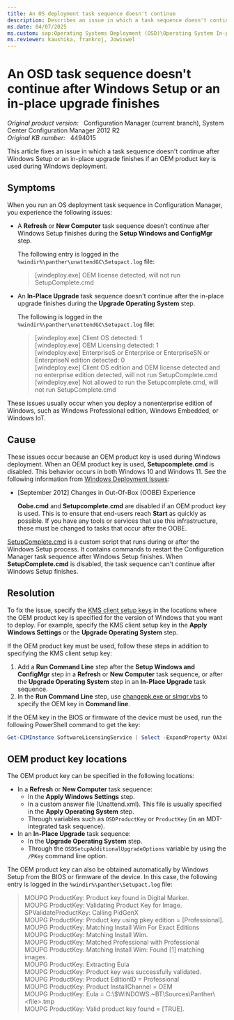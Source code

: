```yaml
---
title: An OS deployment task sequence doesn't continue
description: Describes an issue in which a task sequence doesn't continue after Windows Setup or the in-place upgrade finishes if an OEM product key is used during Windows deployment.
ms.date: 04/07/2025
ms.custom: sap:Operating Systems Deployment (OSD)\Operating System In-place Upgrade Deployments
ms.reviewer: kaushika, frankroj, Jowiswel
---
```

# An OSD task sequence doesn't continue after Windows Setup or an in-place upgrade finishes

_Original product version:_ &nbsp; Configuration Manager (current branch), System Center Configuration Manager 2012 R2  
_Original KB number:_ &nbsp; 4494015

This article fixes an issue in which a task sequence doesn't continue after Windows Setup or an in-place upgrade finishes if an OEM product key is used during Windows deployment.

## Symptoms

When you run an OS deployment task sequence in Configuration Manager, you experience the following issues:

- A **Refresh** or **New Computer** task sequence doesn't continue after Windows Setup finishes during the **Setup Windows and ConfigMgr** step.

    The following entry is logged in the `%windir%\panther\unattendGC\Setupact.log` file:

    > [windeploy.exe] OEM license detected, will not run SetupComplete.cmd

- An **In-Place Upgrade** task sequence doesn't continue after the in-place upgrade finishes during the **Upgrade Operating System** step.

    The following is logged in the `%windir%\panther\unattendGC\Setupact.log` file:

    > [windeploy.exe] Client OS detected: 1  
    > [windeploy.exe] OEM Licensing detected: 1  
    > [windeploy.exe] EnterpriseS or Enterprise or EnterpriseSN or EnterpriseN edition detected: 0  
    > [windeploy.exe] Client OS edition and OEM license detected and no enterprise edition detected, will not run SetupComplete.cmd  
    > [windeploy.exe] Not allowed to run the Setupcomplete.cmd, will not run SetupComplete.cmd

These issues usually occur when you deploy a nonenterprise edition of Windows, such as Windows Professional edition, Windows Embedded, or Windows IoT.

## Cause

These issues occur because an OEM product key is used during Windows deployment. When an OEM product key is used, **Setupcomplete.cmd** is disabled. This behavior occurs in both Windows 10 and Windows 11. See the following information from [Windows Deployment Issues](/previous-versions/windows/it-pro/windows-8.1-and-8/hh825613(v=win.10)#windows-deployment-issues):

- [September 2012] Changes in Out-Of-Box (OOBE) Experience

  **Oobe.cmd** and **Setupcomplete.cmd** are disabled if an OEM product key is used. This is to ensure that end-users reach **Start** as quickly as possible. If you have any tools or services that use this infrastructure, these must be changed to tasks that occur after the OOBE.

[SetupComplete.cmd](/windows-hardware/manufacture/desktop/add-a-custom-script-to-windows-setup) is a custom script that runs during or after the Windows Setup process. It contains commands to restart the Configuration Manager task sequence after Windows Setup finishes. When **SetupComplete.cmd** is disabled, the task sequence can't continue after Windows Setup finishes.

## Resolution

To fix the issue, specify the [KMS client setup keys](/windows-server/get-started/kmsclientkeys) in the locations where the OEM product key is specified for the version of Windows that you want to deploy. For example, specify the KMS client setup key in the **Apply Windows Settings** or the **Upgrade Operating System** step.

If the OEM product key must be used, follow these steps in addition to specifying the KMS client setup key:

1. Add a **Run Command Line** step after the **Setup Windows and ConfigMgr** step in a **Refresh** or **New Computer** task sequence, or after the **Upgrade Operating System** step in an **In-Place Upgrade** task sequence.
2. In the **Run Command Line** step, use [changepk.exe or slmgr.vbs](/windows/deployment/upgrade/windows-10-edition-upgrades#upgrade-using-a-command-line-tool) to specify the OEM key in **Command line**.

If the OEM key in the BIOS or firmware of the device must be used, run the following PowerShell command to get the key:

```powershell
Get-CIMInstance SoftwareLicensingService | Select -ExpandProperty OA3xOriginalProductKey
```

## OEM product key locations

The OEM product key can be specified in the following locations:

- In a **Refresh** or **New Computer** task sequence:
  - In the **Apply Windows Settings** step.
  - In a custom answer file (Unattend.xml). This file is usually specified in the **Apply Operating System** step.
  - Through variables such as `OSDProductKey` or `ProductKey` (in an MDT-integrated task sequence).
- In an **In-Place Upgrade** task sequence:
  - In the **Upgrade Operating System** step.
  - Through the `OSDSetupAdditionalUpgradeOptions` variable by using the `/PKey` command line option.

The OEM product key can also be obtained automatically by Windows Setup from the BIOS or firmware of the device. In this case, the following entry is logged in the `%windir%\panther\Setupact.log` file:

> MOUPG ProductKey: Product key found in Digital Marker.  
> MOUPG ProductKey: Validating Product Key for Image.  
> SPValidateProductKey: Calling PidGenX  
> MOUPG ProductKey: Product key using pkey edition = [Professional].  
> MOUPG ProductKey: Matching Install Wim For Exact Editions  
> MOUPG ProductKey: Matching Install Wim.  
> MOUPG ProductKey: Matched Professional with Professional  
> MOUPG ProductKey: Matching Install Wim: Found [1] matching images.  
> MOUPG ProductKey: Extracting Eula  
> MOUPG ProductKey: Product key was successfully validated.  
> MOUPG ProductKey: Product EditionID = Professional  
> MOUPG ProductKey: Product InstallChannel = OEM  
> MOUPG ProductKey: Eula = C:\\$WINDOWS.~BT\Sources\Panther\\\<file>.tmp  
> MOUPG ProductKey: Valid product key found = [TRUE].
